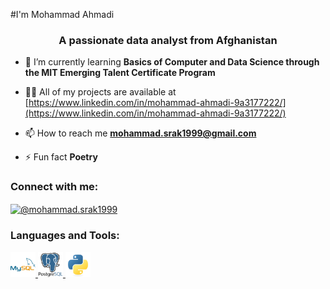#I'm Mohammad Ahmadi
<h3 align="center">A passionate data analyst from Afghanistan</h3>

- 🌱 I’m currently learning **Basics of Computer and Data Science through the MIT Emerging Talent Certificate Program**

- 👨‍💻 All of my projects are available at [https://www.linkedin.com/in/mohammad-ahmadi-9a3177222/](https://www.linkedin.com/in/mohammad-ahmadi-9a3177222/)

- 📫 How to reach me **mohammad.srak1999@gmail.com**

- ⚡ Fun fact **Poetry**

<h3 align="left">Connect with me:</h3>
<p align="left">
<a href="https://medium.com/@mohammad.srak1999" target="blank"><img align="center" src="https://raw.githubusercontent.com/rahuldkjain/github-profile-readme-generator/master/src/images/icons/Social/medium.svg" alt="@mohammad.srak1999" height="30" width="40" /></a>
</p>

<h3 align="left">Languages and Tools:</h3>
<p align="left"> <a href="https://www.mysql.com/" target="_blank" rel="noreferrer"> <img src="https://raw.githubusercontent.com/devicons/devicon/master/icons/mysql/mysql-original-wordmark.svg" alt="mysql" width="40" height="40"/> </a> <a href="https://www.postgresql.org" target="_blank" rel="noreferrer"> <img src="https://raw.githubusercontent.com/devicons/devicon/master/icons/postgresql/postgresql-original-wordmark.svg" alt="postgresql" width="40" height="40"/> </a> <a href="https://www.python.org" target="_blank" rel="noreferrer"> <img src="https://raw.githubusercontent.com/devicons/devicon/master/icons/python/python-original.svg" alt="python" width="40" height="40"/> </a> </p>
